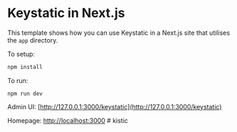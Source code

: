 # Keystatic in Next.js

This template shows how you can use Keystatic in a Next.js site that utilises
the `app` directory.

To setup:

```bash
npm install
```

To run:

```
npm run dev
```

Admin UI: [http://127.0.0.1:3000/keystatic](http://127.0.0.1:3000/keystatic)

Homepage: [http://localhost:3000](http://localhost:3000)
#   k i s t i c  
 
